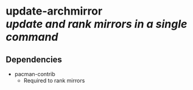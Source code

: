 # update-archmirror<br><i>update and rank mirrors in a single command</i>

## Dependencies

- pacman-contrib
    - Required to rank mirrors
